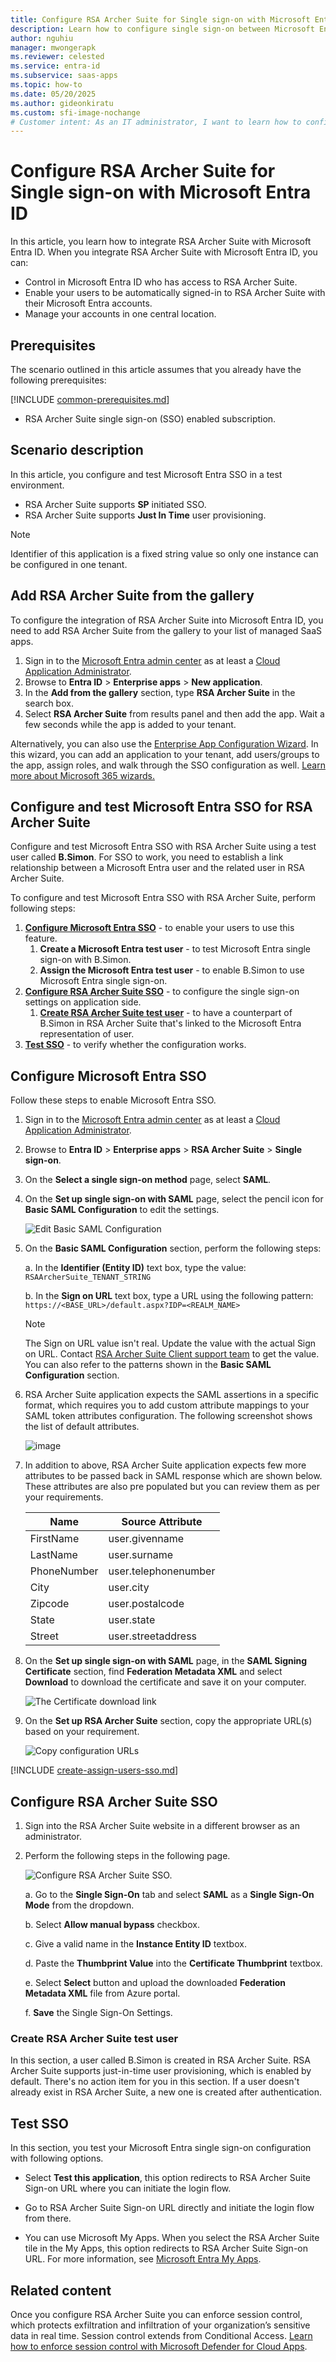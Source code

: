 ```yaml
---
title: Configure RSA Archer Suite for Single sign-on with Microsoft Entra ID
description: Learn how to configure single sign-on between Microsoft Entra ID and RSA Archer Suite.
author: nguhiu
manager: mwongerapk
ms.reviewer: celested
ms.service: entra-id
ms.subservice: saas-apps
ms.topic: how-to
ms.date: 05/20/2025
ms.author: gideonkiratu
ms.custom: sfi-image-nochange
# Customer intent: As an IT administrator, I want to learn how to configure single sign-on between Microsoft Entra ID and RSA Archer Suite so that I can control who has access to RSA Archer Suite, enable automatic sign-in with Microsoft Entra accounts, and manage my accounts in one central location.
---
```


# Configure RSA Archer Suite for Single sign-on with Microsoft Entra ID

In this article,  you learn how to integrate RSA Archer Suite with Microsoft Entra ID. When you integrate RSA Archer Suite with Microsoft Entra ID, you can:

* Control in Microsoft Entra ID who has access to RSA Archer Suite.
* Enable your users to be automatically signed-in to RSA Archer Suite with their Microsoft Entra accounts.
* Manage your accounts in one central location.

## Prerequisites
The scenario outlined in this article assumes that you already have the following prerequisites:

[!INCLUDE [common-prerequisites.md](~/identity/saas-apps/includes/common-prerequisites.md)]
* RSA Archer Suite single sign-on (SSO) enabled subscription.

## Scenario description

In this article,  you configure and test Microsoft Entra SSO in a test environment.

* RSA Archer Suite supports **SP** initiated SSO.
* RSA Archer Suite supports **Just In Time** user provisioning.

> [!NOTE]
> Identifier of this application is a fixed string value so only one instance can be configured in one tenant.

## Add RSA Archer Suite from the gallery

To configure the integration of RSA Archer Suite into Microsoft Entra ID, you need to add RSA Archer Suite from the gallery to your list of managed SaaS apps.

1. Sign in to the [Microsoft Entra admin center](https://entra.microsoft.com) as at least a [Cloud Application Administrator](~/identity/role-based-access-control/permissions-reference.md#cloud-application-administrator).
1. Browse to **Entra ID** > **Enterprise apps** > **New application**.
1. In the **Add from the gallery** section, type **RSA Archer Suite** in the search box.
1. Select **RSA Archer Suite** from results panel and then add the app. Wait a few seconds while the app is added to your tenant.

 Alternatively, you can also use the [Enterprise App Configuration Wizard](https://portal.office.com/AdminPortal/home?Q=Docs#/azureadappintegration). In this wizard, you can add an application to your tenant, add users/groups to the app, assign roles, and walk through the SSO configuration as well. [Learn more about Microsoft 365 wizards.](/microsoft-365/admin/misc/azure-ad-setup-guides)

<a name='configure-and-test-azure-ad-sso-for-rsa-archer-suite'></a>

## Configure and test Microsoft Entra SSO for RSA Archer Suite

Configure and test Microsoft Entra SSO with RSA Archer Suite using a test user called **B.Simon**. For SSO to work, you need to establish a link relationship between a Microsoft Entra user and the related user in RSA Archer Suite.

To configure and test Microsoft Entra SSO with RSA Archer Suite, perform following steps:

1. **[Configure Microsoft Entra SSO](#configure-azure-ad-sso)** - to enable your users to use this feature.
    1. **Create a Microsoft Entra test user** - to test Microsoft Entra single sign-on with B.Simon.
    1. **Assign the Microsoft Entra test user** - to enable B.Simon to use Microsoft Entra single sign-on.
1. **[Configure RSA Archer Suite SSO](#configure-rsa-archer-suite-sso)** - to configure the single sign-on settings on application side.
    1. **[Create RSA Archer Suite test user](#create-rsa-archer-suite-test-user)** - to have a counterpart of B.Simon in RSA Archer Suite that's linked to the Microsoft Entra representation of user.
1. **[Test SSO](#test-sso)** - to verify whether the configuration works.

<a name='configure-azure-ad-sso'></a>

## Configure Microsoft Entra SSO

Follow these steps to enable Microsoft Entra SSO.

1. Sign in to the [Microsoft Entra admin center](https://entra.microsoft.com) as at least a [Cloud Application Administrator](~/identity/role-based-access-control/permissions-reference.md#cloud-application-administrator).
1. Browse to **Entra ID** > **Enterprise apps** > **RSA Archer Suite** > **Single sign-on**.
1. On the **Select a single sign-on method** page, select **SAML**.
1. On the **Set up single sign-on with SAML** page, select the pencil icon for **Basic SAML Configuration** to edit the settings.

   ![Edit Basic SAML Configuration](common/edit-urls.png)

1. On the **Basic SAML Configuration** section, perform the following steps:

	a. In the **Identifier (Entity ID)** text box, type the value:
    `RSAArcherSuite_TENANT_STRING`

	b. In the **Sign on URL** text box, type a URL using the following pattern:
    `https://<BASE_URL>/default.aspx?IDP=<REALM_NAME>`

	> [!NOTE]
	> The Sign on URL value isn't real. Update the value with the actual Sign on URL. Contact [RSA Archer Suite Client support team](mailto:archersupport@rsa.com) to get the value. You can also refer to the patterns shown in the **Basic SAML Configuration** section.

1. RSA Archer Suite application expects the SAML assertions in a specific format, which requires you to add custom attribute mappings to your SAML token attributes configuration. The following screenshot shows the list of default attributes.

	![image](common/default-attributes.png)

1. In addition to above, RSA Archer Suite application expects few more attributes to be passed back in SAML response which are shown below. These attributes are also pre populated but you can review them as per your requirements.
	
	| Name |  Source Attribute|
	| -------------- | --------- |
	| FirstName | user.givenname |
	| LastName | user.surname |
	| PhoneNumber | user.telephonenumber |
	| City | user.city |
	| Zipcode | user.postalcode |
	| State | user.state |
	| Street | user.streetaddress |

1. On the **Set up single sign-on with SAML** page, in the **SAML Signing Certificate** section,  find **Federation Metadata XML** and select **Download** to download the certificate and save it on your computer.

	![The Certificate download link](common/metadataxml.png)

1. On the **Set up RSA Archer Suite** section, copy the appropriate URL(s) based on your requirement.

	![Copy configuration URLs](common/copy-configuration-urls.png)

<a name='create-an-azure-ad-test-user'></a>

[!INCLUDE [create-assign-users-sso.md](~/identity/saas-apps/includes/create-assign-users-sso.md)]

## Configure RSA Archer Suite SSO

1. Sign into the RSA Archer Suite website in a different browser as an administrator.

1. Perform the following steps in the following page.

	![Configure RSA Archer Suite SSO.](./media/rsa-archer-suite-tutorial/configuration.png)

	a. Go to the **Single Sign-On** tab and select **SAML** as a **Single Sign-On Mode** from the dropdown.

	b. Select **Allow manual bypass** checkbox.

	c. Give a valid name in the **Instance Entity ID** textbox.

	d. Paste the **Thumbprint Value** into the **Certificate Thumbprint** textbox.

	e. Select **Select** button and upload the downloaded **Federation Metadata XML** file from Azure portal.

	f. **Save** the Single Sign-On Settings. 

### Create RSA Archer Suite test user

In this section, a user called B.Simon is created in RSA Archer Suite. RSA Archer Suite supports just-in-time user provisioning, which is enabled by default. There's no action item for you in this section. If a user doesn't already exist in RSA Archer Suite, a new one is created after authentication.

## Test SSO 

In this section, you test your Microsoft Entra single sign-on configuration with following options. 

* Select **Test this application**, this option redirects to RSA Archer Suite Sign-on URL where you can initiate the login flow. 

* Go to RSA Archer Suite Sign-on URL directly and initiate the login flow from there.

* You can use Microsoft My Apps. When you select the RSA Archer Suite tile in the My Apps, this option redirects to RSA Archer Suite Sign-on URL. For more information, see [Microsoft Entra My Apps](/azure/active-directory/manage-apps/end-user-experiences#azure-ad-my-apps).

## Related content

Once you configure RSA Archer Suite you can enforce session control, which protects exfiltration and infiltration of your organization’s sensitive data in real time. Session control extends from Conditional Access. [Learn how to enforce session control with Microsoft Defender for Cloud Apps](/cloud-app-security/proxy-deployment-aad).
